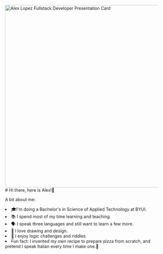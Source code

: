 <img src="https://user-images.githubusercontent.com/72474080/127397297-1d0fafcd-d58e-42f5-bf64-cc74e643040c.png" alt="Alex Lopez Fullstack Developer Presentation Card" width="600"/>
# Hi there, here is Alex!👋

A bit about me:

<li>🎓I'm doing a Bachelor's in Science of Applied Technology at BYUI.
<li>📚 I spend most of my time learning and teaching.
<li>🗣  I speak three languages and still want to learn a few more.
<li>🎨 I love drawing and design.
<li>🧠 I enjoy logic challenges and riddles.
<li>Fun fact: I invented my own recipe to prepare pizza from scratch, and pretend I speak Italian every time I make one.🍕


